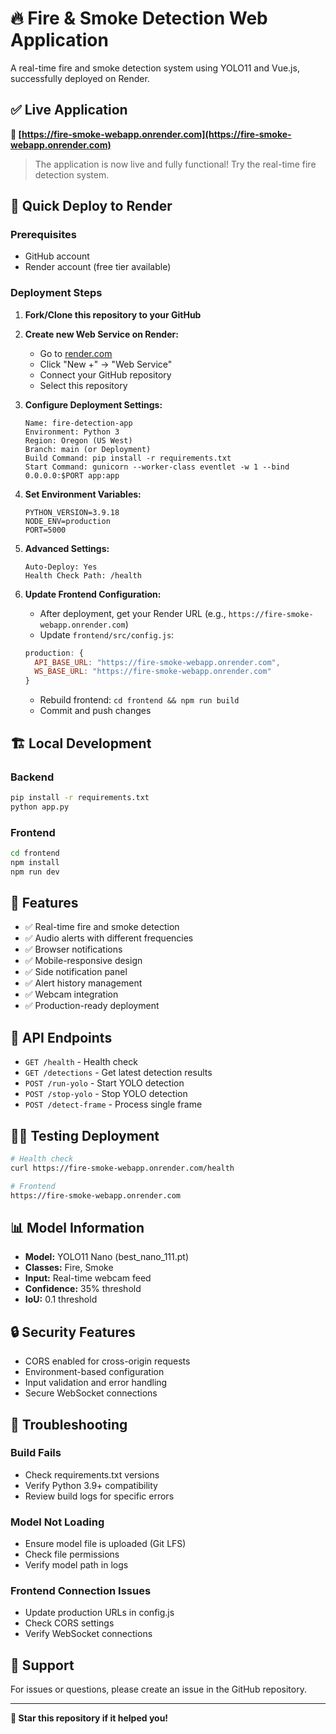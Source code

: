 # 🔥 Fire & Smoke Detection Web Application

A real-time fire and smoke detection system using YOLO11 and Vue.js, successfully deployed on Render.

## ✅ Live Application

**🔴 [https://fire-smoke-webapp.onrender.com](https://fire-smoke-webapp.onrender.com)**

> The application is now live and fully functional! Try the real-time fire detection system.

## 🚀 Quick Deploy to Render

### Prerequisites

- GitHub account
- Render account (free tier available)

### Deployment Steps

1. **Fork/Clone this repository to your GitHub**

2. **Create new Web Service on Render:**

   - Go to [render.com](https://render.com)
   - Click "New +" → "Web Service"
   - Connect your GitHub repository
   - Select this repository

3. **Configure Deployment Settings:**

   ```
   Name: fire-detection-app
   Environment: Python 3
   Region: Oregon (US West)
   Branch: main (or Deployment)
   Build Command: pip install -r requirements.txt
   Start Command: gunicorn --worker-class eventlet -w 1 --bind 0.0.0.0:$PORT app:app
   ```

4. **Set Environment Variables:**

   ```
   PYTHON_VERSION=3.9.18
   NODE_ENV=production
   PORT=5000
   ```

5. **Advanced Settings:**

   ```
   Auto-Deploy: Yes
   Health Check Path: /health
   ```

6. **Update Frontend Configuration:**
   - After deployment, get your Render URL (e.g., `https://fire-smoke-webapp.onrender.com`)
   - Update `frontend/src/config.js`:
   ```javascript
   production: {
     API_BASE_URL: "https://fire-smoke-webapp.onrender.com",
     WS_BASE_URL: "https://fire-smoke-webapp.onrender.com"
   }
   ```
   - Rebuild frontend: `cd frontend && npm run build`
   - Commit and push changes

## 🏗️ Local Development

### Backend

```bash
pip install -r requirements.txt
python app.py
```

### Frontend

```bash
cd frontend
npm install
npm run dev
```

## 📱 Features

- ✅ Real-time fire and smoke detection
- ✅ Audio alerts with different frequencies
- ✅ Browser notifications
- ✅ Mobile-responsive design
- ✅ Side notification panel
- ✅ Alert history management
- ✅ Webcam integration
- ✅ Production-ready deployment

## 🔧 API Endpoints

- `GET /health` - Health check
- `GET /detections` - Get latest detection results
- `POST /run-yolo` - Start YOLO detection
- `POST /stop-yolo` - Stop YOLO detection
- `POST /detect-frame` - Process single frame

## 🏃‍♂️ Testing Deployment

```bash
# Health check
curl https://fire-smoke-webapp.onrender.com/health

# Frontend
https://fire-smoke-webapp.onrender.com
```

## 📊 Model Information

- **Model:** YOLO11 Nano (best_nano_111.pt)
- **Classes:** Fire, Smoke
- **Input:** Real-time webcam feed
- **Confidence:** 35% threshold
- **IoU:** 0.1 threshold

## 🔒 Security Features

- CORS enabled for cross-origin requests
- Environment-based configuration
- Input validation and error handling
- Secure WebSocket connections

## 🐛 Troubleshooting

### Build Fails

- Check requirements.txt versions
- Verify Python 3.9+ compatibility
- Review build logs for specific errors

### Model Not Loading

- Ensure model file is uploaded (Git LFS)
- Check file permissions
- Verify model path in logs

### Frontend Connection Issues

- Update production URLs in config.js
- Check CORS settings
- Verify WebSocket connections

## 📧 Support

For issues or questions, please create an issue in the GitHub repository.

---

**🌟 Star this repository if it helped you!**
